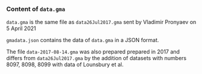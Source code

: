 ### Content of `data.gma`

`data.gma` is the same file as `data26Jul2017.gma`
sent by Vladimir Pronyaev on 5 April 2021

`gmadata.json` contains the data of `data.gma` in a
JSON format.

The file `data-2017-08-14.gma` was also prepared
prepared in 2017 and differs from `data26Jul2017.gma`
by the addition of datasets with numbers 8097, 8098, 8099
with data of Lounsbury et al.
